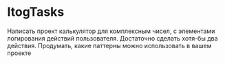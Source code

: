 # ItogTasks

Написать проект калькулятор для комплексным чисел, с элементами логирования действий пользователя. 
Достаточно сделать хотя-бы два действия.
Продумать, какие паттерны можно использовать в вашем проекте